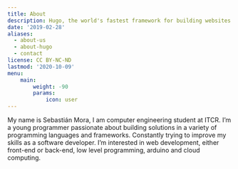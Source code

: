 ```yaml
---
title: About
description: Hugo, the world's fastest framework for building websites
date: '2019-02-28'
aliases:
  - about-us
  - about-hugo
  - contact
license: CC BY-NC-ND
lastmod: '2020-10-09'
menu:
    main: 
        weight: -90
        params:
            icon: user
---
```



My name is Sebastián Mora, I am computer engineering student at ITCR. I’m a young programmer passionate about building solutions in a variety of programming languages and frameworks. Constantly trying to improve my skills as a software developer. I’m interested in web development,
either front-end or back-end, low level programming, arduino and cloud computing.



